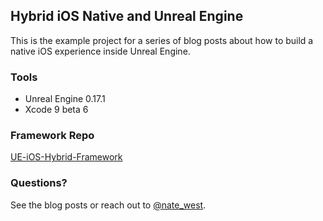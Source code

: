 ## Hybrid iOS Native and Unreal Engine

This is the example project for a series of blog posts about how to build a native iOS experience inside Unreal Engine. 

### Tools
* Unreal Engine 0.17.1
* Xcode 9 beta 6

### Framework Repo
[UE-iOS-Hybrid-Framework](https://github.com/detroit-labs/UE-iOS-Hybrid-Framework)

### Questions?
See the blog posts or reach out to [@nate_west](https://www.twitter.com/nate_west).
